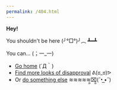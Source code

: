 ```yaml
---
permalink: /404.html
---
```


**Hey!**

You shouldn't be here (╯°□°)╯︵ ┻━┻

You can... (；一_一)

- [Go home](https://bd103.github.io/java-quickstart) (´Д｀)
- [Find more looks of disapproval](https://looks.wtf/the-look) ᕕ(ಠ_ಠ)ᕗ
- Or [do something else](https://www.youtube.com/watch?v=dQw4w9WgXcQ) ≋≋≋≋≋̯̫⌧̯̫(ˆ•̮ ̮•ˆ)
